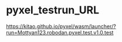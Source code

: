 # pyxel_testrun_URL

https://kitao.github.io/pyxel/wasm/launcher/?run=Mottyan123.robodan.pyxel.test.v1.0.test
